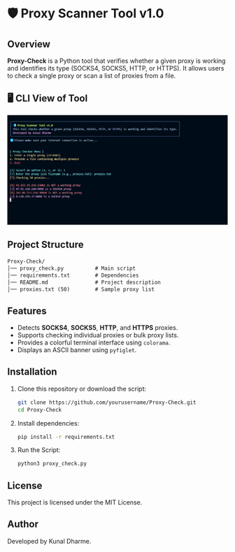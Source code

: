 # 🛡️ Proxy Scanner Tool v1.0

## Overview
**Proxy-Check** is a Python tool that verifies whether a given proxy is working and identifies its type (SOCKS4, SOCKS5, HTTP, or HTTPS). It allows users to check a single proxy or scan a list of proxies from a file.

## 🖥️ CLI View of Tool

![Proxy Scanner Tool Screenshot](./view.png)

## Project Structure
```
Proxy-Check/
│── proxy_check.py          # Main script
│── requirements.txt        # Dependencies
│── README.md               # Project description
│── proxies.txt (50)        # Sample proxy list
```

## Features
- Detects **SOCKS4**, **SOCKS5**, **HTTP**, and **HTTPS** proxies.
- Supports checking individual proxies or bulk proxy lists.
- Provides a colorful terminal interface using `colorama`.
- Displays an ASCII banner using `pyfiglet`.

## Installation
1. Clone this repository or download the script:
   ```sh
   git clone https://github.com/yourusername/Proxy-Check.git
   cd Proxy-Check
2. Install dependencies:
   ```sh
   pip install -r requirements.txt
3. Run the Script:
   ```sh
   python3 proxy_check.py

## License
This project is licensed under the MIT License.

## Author
Developed by Kunal Dharme.
